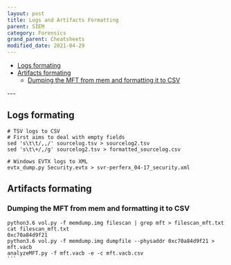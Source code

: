 ```yaml
---
layout: post
title: Logs and Artifacts Formatting
parent: SIEM
category: Forensics
grand_parent: Cheatsheets
modified_date: 2021-04-29
---
```


<!-- vscode-markdown-toc -->
* [Logs formating](#Logsformating)
* [Artifacts formating](#Artifactsformating)
	* [Dumping the MFT from mem and formatting it to CSV](#DumpingtheMFTfrommemandformattingittoCSV)

<!-- vscode-markdown-toc-config
	numbering=false
	autoSave=true
	/vscode-markdown-toc-config -->
<!-- /vscode-markdown-toc -->---

## <a name='Logsformating'></a>Logs formating
```
# TSV logs to CSV
# First aims to deal with empty fields
sed 's\t\t/,,/' sourcelog.tsv > sourcelog2.tsv
sed 's\t\+/,/g' sourcelog2.tsv > formatted_sourcelog.csv

# Windows EVTX logs to XML
evtx_dump.py Security.evtx > svr-perferx_04-17_security.xml
```

## <a name='Artifactsformating'></a>Artifacts formating

### <a name='DumpingtheMFTfrommemandformattingittoCSV'></a>Dumping the MFT from mem and formatting it to CSV
````
python3.6 vol.py -f memdump.img filescan | grep mft > filescan_mft.txt
cat filescan_mft.txt
0xc70a84d9f21
python3.6 vol.py -f memdump.img dumpfile --physaddr 0xc70a84d9f21 > mft.vacb
analyzeMFT.py -f mft.vacb -e -c mft.vacb.csv
```

